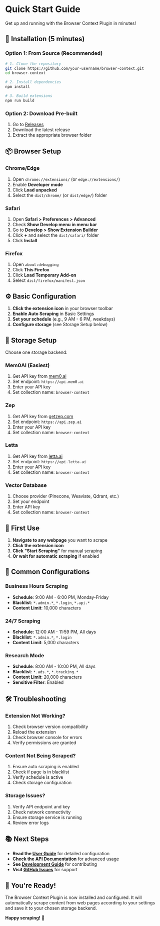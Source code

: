 # Quick Start Guide

Get up and running with the Browser Context Plugin in minutes!

## 🚀 Installation (5 minutes)

### Option 1: From Source (Recommended)

```bash
# 1. Clone the repository
git clone https://github.com/your-username/browser-context.git
cd browser-context

# 2. Install dependencies
npm install

# 3. Build extensions
npm run build
```

### Option 2: Download Pre-built

1. Go to [Releases](https://github.com/your-username/browser-context/releases)
2. Download the latest release
3. Extract the appropriate browser folder

## 📦 Browser Setup

### Chrome/Edge
1. Open `chrome://extensions/` (or `edge://extensions/`)
2. Enable **Developer mode**
3. Click **Load unpacked**
4. Select the `dist/chrome/` (or `dist/edge/`) folder

### Safari
1. Open **Safari > Preferences > Advanced**
2. Check **Show Develop menu in menu bar**
3. Go to **Develop > Show Extension Builder**
4. Click **+** and select the `dist/safari/` folder
5. Click **Install**

### Firefox
1. Open `about:debugging`
2. Click **This Firefox**
3. Click **Load Temporary Add-on**
4. Select `dist/firefox/manifest.json`

## ⚙️ Basic Configuration

1. **Click the extension icon** in your browser toolbar
2. **Enable Auto Scraping** in Basic Settings
3. **Set your schedule** (e.g., 9 AM - 6 PM, weekdays)
4. **Configure storage** (see Storage Setup below)

## 💾 Storage Setup

Choose one storage backend:

### Mem0AI (Easiest)
1. Get API key from [mem0.ai](https://mem0.ai)
2. Set endpoint: `https://api.mem0.ai`
3. Enter your API key
4. Set collection name: `browser-context`

### Zep
1. Get API key from [getzep.com](https://getzep.com)
2. Set endpoint: `https://api.zep.ai`
3. Enter your API key
4. Set collection name: `browser-context`

### Letta
1. Get API key from [letta.ai](https://letta.ai)
2. Set endpoint: `https://api.letta.ai`
3. Enter your API key
4. Set collection name: `browser-context`

### Vector Database
1. Choose provider (Pinecone, Weaviate, Qdrant, etc.)
2. Set your endpoint
3. Enter API key
4. Set collection name: `browser-context`

## 🎯 First Use

1. **Navigate to any webpage** you want to scrape
2. **Click the extension icon**
3. **Click "Start Scraping"** for manual scraping
4. **Or wait for automatic scraping** if enabled

## 🔧 Common Configurations

### Business Hours Scraping
- **Schedule**: 9:00 AM - 6:00 PM, Monday-Friday
- **Blacklist**: `*.admin.*`, `*.login`, `*.api.*`
- **Content Limit**: 10,000 characters

### 24/7 Scraping
- **Schedule**: 12:00 AM - 11:59 PM, All days
- **Blacklist**: `*.admin.*`, `*.login`
- **Content Limit**: 5,000 characters

### Research Mode
- **Schedule**: 8:00 AM - 10:00 PM, All days
- **Blacklist**: `*.ads.*`, `*.tracking.*`
- **Content Limit**: 20,000 characters
- **Sensitive Filter**: Enabled

## 🛠️ Troubleshooting

### Extension Not Working?
1. Check browser version compatibility
2. Reload the extension
3. Check browser console for errors
4. Verify permissions are granted

### Content Not Being Scraped?
1. Ensure auto scraping is enabled
2. Check if page is in blacklist
3. Verify schedule is active
4. Check storage configuration

### Storage Issues?
1. Verify API endpoint and key
2. Check network connectivity
3. Ensure storage service is running
4. Review error logs

## 📚 Next Steps

- **Read the [User Guide](USER_GUIDE.md)** for detailed configuration
- **Check the [API Documentation](API.md)** for advanced usage
- **See [Development Guide](DEVELOPMENT_GUIDE.md)** for contributing
- **Visit [GitHub Issues](https://github.com/your-username/browser-context/issues)** for support

## 🎉 You're Ready!

The Browser Context Plugin is now installed and configured. It will automatically scrape content from web pages according to your settings and save it to your chosen storage backend.

**Happy scraping!** 🚀
